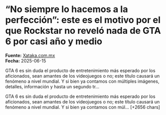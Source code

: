 # “No siempre lo hacemos a la perfección”: este es el motivo por el que Rockstar no reveló nada de GTA 6 por casi año y medio

**Fuente:** [Xataka.com.mx](https://www.xataka.com.mx/videojuegos/no-siempre-hacemos-a-perfeccion-este-motivo-que-rockstar-no-revelo-nada-gta-6-casi-ano-medio)  
**Fecha:** 2025-06-15

GTA 6 es sin duda el producto de entretenimiento más esperado por los aficionados, sean amantes de los videojuegos o no; este título causará un fenómeno a nivel mundial. Y si bien ya contamos con múltiples imágenes, detalles, información y hasta un segundo tr…

GTA 6 es sin duda el producto de entretenimiento más esperado por los aficionados, sean amantes de los videojuegos o no; este título causará un fenómeno a nivel mundial. Y si bien ya contamos con múl… [+2656 chars]
